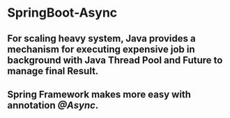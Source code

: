 # SpringBoot-Async

## For scaling heavy system, Java provides a mechanism for executing expensive job in background with Java Thread Pool and Future to manage final Result. 

## Spring Framework makes more easy with annotation <i>@Async</i>. 
